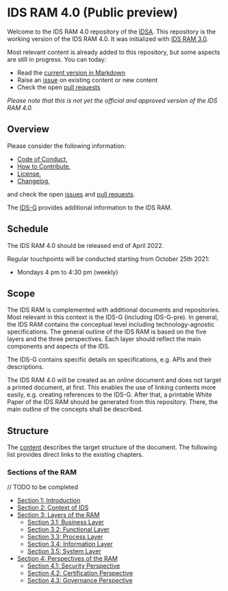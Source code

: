 # IDS RAM 4.0 (Public preview)

Welcome to the IDS RAM 4.0 repository of the [IDSA](../../../idsa). This repository is the working 
version of the IDS RAM 4.0. It was initialized with [IDS RAM 3.0](https://internationaldataspaces.org/download/16630/).

Most relevant content is already added to this repository, but some aspects are still in progress. You can today:
- Read the [current version in Markdown](https://github.com/International-Data-Spaces-Association/IDS-RAM_4_0/tree/main/documentation)
- Raise an [issue](https://github.com/International-Data-Spaces-Association/IDS-RAM_4_0/issues) on existing content or new content
- Check the open [pull requests](https://github.com/International-Data-Spaces-Association/IDS-RAM_4_0/pulls)



_Please note that this is not yet the official and approved version of the IDS RAM 4.0._

## Overview

Please consider the following information:
- [Code of Conduct](./CODE_OF_CONDUCT.md),
- [How to Contribute](./CONTRIBUTING.md),
- [License](./LICENSE.md),
- [Changelog](./CHANGELOG.md), 

and check the open [issues](https://github.com/International-Data-Spaces-Association/IDS-RAM_4_0/issues) 
and [pull requests](https://github.com/International-Data-Spaces-Association/IDS-RAM_4_0/pulls).

The [IDS-G](https://github.com/International-Data-Spaces-Association/IDS-G) provides additional 
information to the IDS RAM.

## Schedule
The IDS RAM 4.0 should be released end of April 2022.

Regular touchpoints will be conducted starting from October 25th 2021:
- Mondays 4 pm to 4:30 pm (weekly)


## Scope

The IDS RAM is complemented with additional documents and repositories. Most relevant in this 
context is the IDS-G (including IDS-G-pre).
In general, the IDS RAM contains the conceptual level including technology-agnostic specifications.
The general outline of the IDS RAM is based on the five layers and the three perspectives. Each
layer should reflect the main components and aspects of the IDS.

The IDS-G contains specific details on specifications, e.g. APIs and their descriptions.

The IDS RAM 4.0 will be created as an online document and does not target a printed document, at first. 
This enables the use of linking contents more easily, e.g. creating references to the IDS-G. 
After that, a printable White Paper of the IDS RAM should be generated from this repository. 
There, the main outline of the concepts shall be described.

## Structure

The [content](./content.md) describes the target structure of the document.
The following list provides direct links to the existing chapters.

### Sections of the RAM
// TODO to be completed
- [Section 1: Introduction](./documentation/1_Introduction/)
- [Section 2: Context of IDS](./documentation/2_Context_of_the_International_Data_Spaces/)
- [Section 3: Layers of the RAM ](./documentation/3_Layers_of_the_Reference_Architecture_Model/)
  - [Section 3.1: Business Layer](./documentation/3_Layers_of_the_Reference_Architecture_Model/3_1_Business_Layer/)
  - [Section 3.2: Functional Layer](./documentation/3_Layers_of_the_Reference_Architecture_Model/3_2_Functional_Layer/)
  - [Section 3.3: Process Layer](./documentation/3_Layers_of_the_Reference_Architecture_Model/3_3_Process_Layer/)
  - [Section 3.4: Information Layer](./documentation/3_Layers_of_the_Reference_Architecture_Model/3_4_Information_Layer/)
  - [Section 3.5: System Layer](./documentation/3_Layers_of_the_Reference_Architecture_Model/3_5_System_Layer/)
- [Section 4: Perspectives of the RAM](./documentation/4_Perspectives_of_the_Reference_Architecture_Model/)
  - [Section 4.1: Security Perspective](./documentation/4_Perspectives_of_the_Reference_Architecture_Model/4_1_Security_Perspective/)
  - [Section 4.2: Certification Perspective](./documentation/4_Perspectives_of_the_Reference_Architecture_Model/4_2_Certification_Perspective/)
  - [Section 4.3: Governance Perspective](./documentation/4_Perspectives_of_the_Reference_Architecture_Model/4_3_Government_Perspective/)
